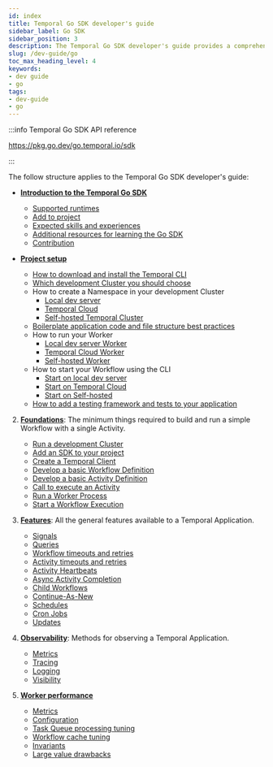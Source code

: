 ```yaml
---
id: index
title: Temporal Go SDK developer's guide
sidebar_label: Go SDK
sidebar_position: 3
description: The Temporal Go SDK developer's guide provides a comprehensive overview of the structures, primitives, and features used in Temporal Application development.
slug: /dev-guide/go
toc_max_heading_level: 4
keywords:
- dev guide
- go
tags:
- dev-guide
- go
---
```


<!-- THIS FILE IS GENERATED. DO NOT EDIT THIS FILE DIRECTLY -->

:::info Temporal Go SDK API reference

https://pkg.go.dev/go.temporal.io/sdk

:::

The follow structure applies to the Temporal Go SDK developer's guide:

- [**Introduction to the Temporal Go SDK**](/dev-guide/go/introduction#)

  - [Supported runtimes](/dev-guide/go/introduction#supported-runtimes)
  - [Add to project](/dev-guide/go/introduction#add-to-project)
  - [Expected skills and experiences](/dev-guide/go/introduction#expected-skills-and-experiences)
  - [Additional resources for learning the Go SDK](/dev-guide/go/introduction#additional-resources)
  - [Contribution](/dev-guide/go/introduction#contribution)

- [**Project setup**](#)
  - [How to download and install the Temporal CLI](/dev-guide/go/project-setup#install-cli)
  - [Which development Cluster you should choose](/dev-guide/go/project-setup#choose-dev-cluster)
  - How to create a Namespace in your development Cluster
    - [Local dev server](/dev-guide/go/project-setup#local-dev-server)
    - [Temporal Cloud](/dev-guide/go/project-setup#temporal-cloud)
    - [Self-hosted Temporal Cluster](/dev-guide/go/project-setup#self-hosted-temporal-cluster)
  - [Boilerplate application code and file structure best practices](/dev-guide/go/project-setup#boilerplate-project)
  - How to run your Worker
    - [Local dev server Worker](/dev-guide/go/project-setup#dev-server-worker)
    - [Temporal Cloud Worker](/dev-guide/go/project-setup#cloud-worker)
    - [Self-hosted Worker](/dev-guide/go/project-setup#dockerfile)
  - How to start your Workflow using the CLI
    - [Start on local dev server](/dev-guide/go/project-setup#local-dev-server)
    - [Start on Temporal Cloud](/dev-guide/go/project-setup#temporal-cloud)
    - [Start on Self-hosted](/dev-guide/go/project-setup#self-hosted)
  - [How to add a testing framework and tests to your application](/dev-guide/go/project-setup#test-framework)

2. [**Foundations**](/dev-guide/go/foundations#): The minimum things required to build and run a simple Workflow with a single Activity.

   - [Run a development Cluster](/dev-guide/go/foundations#run-a-dev-cluster)
   - [Add an SDK to your project](/dev-guide/go/foundations#add-your-sdk)
   - [Create a Temporal Client](/dev-guide/go/foundations#connect-to-a-cluster)
   - [Develop a basic Workflow Definition](/dev-guide/go/foundations#develop-workflows)
   - [Develop a basic Activity Definition](/dev-guide/go/foundations#develop-activities)
   - [Call to execute an Activity](/dev-guide/go/foundations#activity-execution)
   - [Run a Worker Process](/dev-guide/go/foundations#run-worker-processes)
   - [Start a Workflow Execution](/dev-guide/go/foundations#start-workflow-execution)

3. [**Features**](/dev-guide/go/features): All the general features available to a Temporal Application.

   - [Signals](/dev-guide/go/features#signals)
   - [Queries](/dev-guide/go/features#queries)
   - [Workflow timeouts and retries](/dev-guide/go/features#workflow-timeouts)
   - [Activity timeouts and retries](/dev-guide/go/features#activity-timeouts)
   - [Activity Heartbeats](/dev-guide/go/features#activity-heartbeats)
   - [Async Activity Completion](/dev-guide/go/features#asynchronous-activity-completion)
   - [Child Workflows](/dev-guide/go/features#child-workflows)
   - [Continue-As-New](/dev-guide/go/features#continue-as-new)
   - [Schedules](/dev-guide/go/features#schedule-a-workflow)
   - [Cron Jobs](/dev-guide/go/features#temporal-cron-jobs)
   - [Updates](/dev-guide/go/features#updates)

4. [**Observability**](/dev-guide/go/observability): Methods for observing a Temporal Application.

   - [Metrics](/dev-guide/go/observability#metrics)
   - [Tracing](/dev-guide/go/observability#tracing)
   - [Logging](/dev-guide/go/observability#logging)
   - [Visibility](/dev-guide/go/observability#visibility)

5. [**Worker performance**](/dev-guide/worker-performance)

   - [Metrics](/dev-guide/worker-performance#metrics)
   - [Configuration](/dev-guide/worker-performance#configuration)
   - [Task Queue processing tuning](/dev-guide/worker-performance#task-queues-processing-tuning)
   - [Workflow cache tuning](/dev-guide/worker-performance#workflow-cache-tuning)
   - [Invariants](/dev-guide/worker-performance#invariants)
   - [Large value drawbacks](/dev-guide/worker-performance#drawbacks-of-putting-just-large-values-everywhere)
